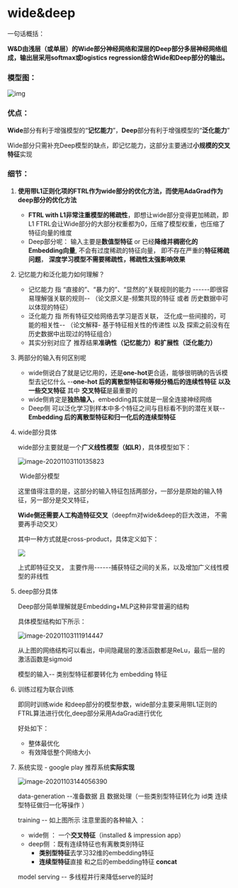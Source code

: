 # wide&deep

一句话概括： 

**W&D由浅层（或单层）的Wide部分神经网络和深层的Deep部分多层神经网络组成，输出层采用softmax或logistics regression综合Wide和Deep部分的输出。**



### 模型图：

![img](https://pic1.zhimg.com/v2-a203aa626f77d0510bbffa5535c34d7d_b.jpg)



### **优点：**

**Wide**部分有利于增强模型的“**记忆能力**”，**Deep**部分有利于增强模型的“**泛化能力**”

Wide部分只需补充Deep模型的缺点，即记忆能力，这部分主要通过**小规模的交叉特征**实现



### 细节：

1. **使用带L1正则化项的FTRL作为wide部分的优化方法，而使用AdaGrad作为deep部分的优化方法** 

   - **FTRL with L1非常注重模型的稀疏性**，即想让wide部分变得更加稀疏，即L1 FTRL会让Wide部分的大部分权重都为0，压缩了模型权重，也压缩了特征向量的维度
   - Deep部分呢： 输入主要是**数值型特征** or 已经**降维并稠密化的Embedding向量**, 不会有过度稀疏的特征向量， 即不存在严重的**特征稀疏问题**， **深度学习模型不需要稀疏性，稀疏性太强影响效果**

2. 记忆能力和泛化能力如何理解？

   - 记忆能力 指 “直接的”、“暴力的”、“显然的”关联规则的能力 ------即很容易理解强关联的规则-- （论文原义是-频繁共现的特征 或者  历史数据中可以体现的特征）
   - 泛化能力 指 所有特征交给网络去学习是否关联， 泛化成一些间接的，可能的相关性-- （论文解释- 基于特征相关性的传递性 以及 探索之前没有在历史数据中出现过的特征组合）
   - 其实分别对应了 推荐结果**准确性（记忆能力）和扩展性（泛化能力）**

3. 两部分的输入有何区别呢 

   - wide侧说白了就是记忆用的，还是**one-hot**更合适，能够很明确的告诉模型去记忆什么  --**one-hot 后的离散型特征和等频分桶后的连续性特征  以及一些交叉特征**   其中 **交叉特征**是最重要的
   - wide侧肯定是**独热输入**，embedding其实就是一层全连接神经网络
   - Deep侧  可以泛化学习到样本中多个特征之间与目标看不到的潜在关联-- **Embedding 后的离散型特征和归一化后的连续型特征**

4. wide部分具体

   wide部分主要就是一个**广义线性模型（如LR）**，具体模型如下：

   ![image-20201103110135823](https://i.loli.net/2020/11/03/Zjynrm8RK9dGcHx.png)

   ​																							Wide部分模型

   这里值得注意的是，这部分的输入特征包括两部分，一部分是原始的输入特征，另一部分是交叉特征，

   **Wide侧还需要人工构造特征交叉**（deepfm对wide&deep的巨大改进， 不需要再手动交叉）

   其中一种方式就是cross-product，具体定义如下：

   ![](https://i.loli.net/2020/11/03/axgGoUEvMwKQc76.png)

   上式即特征交叉， 主要作用------捕获特征之间的关系，以及增加广义线性模型的非线性 

5. deep部分具体

   Deep部分简单理解就是Embedding+MLP这种非常普遍的结构

   具体模型结构如下所示：

   ![image-20201103111914447](https://i.loli.net/2020/11/03/dh4NRV7WZUMc3QY.png)

   从上图的网络结构可以看出，中间隐藏层的激活函数都是ReLu，最后一层的激活函数是sigmoid

   模型的输入-- 类别型特征都要转化为 embedding 特征 

6. 训练过程为联合训练

   即同时训练wide 和deep部分的模型参数，wide部分主要采用带L1正则的FTRL算法进行优化,deep部分采用AdaGrad进行优化 

   好处如下：

   - 整体最优化
   - 有效降低整个网络大小

7. 系统实现 - google play 推荐系统**实际实现**

   ![image-20201103144056390](https://i.loli.net/2020/11/03/aoJGPyFAj7ehmUx.png)

   data-generation  --准备数据 且 数据处理（一些类别型特征转化为 id类  连续型特征做归一化等操作 ）

   training --  如上图所示  注意里面的各种输入 ：

   - wide侧 ： 一个**交叉特征**（installed & impression app）
   - deep侧 ：既有连续特征也有离散类别特征 
     -  **类别型特征**去学习32维的embedding特征   
     - **连续型特征**直接 和之后的embedding特征 **concat**  	

   model serving --  多线程并行来降低serve的延时 